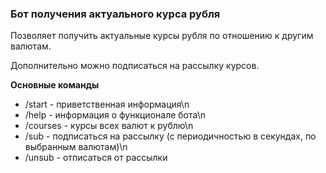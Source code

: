 ### Бот получения актуального курса рубля

Позволяет получить актуальные курсы рубля по отношению к другим валютам.

Дополнительно можно подписаться на рассылку курсов.

**Основные команды**

- /start - приветственная информация\n
- /help - информация о функционале бота\n
- /courses - курсы всех валют к рублю\n
- /sub - подписаться на рассылку (с периодичностью в секундах, по выбранным валютам)\n
- /unsub - отписаться от рассылки